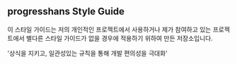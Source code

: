 ## progresshans Style Guide

이 스타일 가이드는 저의 개인적인 프로젝트에서 사용하거나 제가 참여하고 있는 프로젝트에서 별다른 스타일 가이드가 없을 경우에 적용하기 위하여 만든 저장소입니다.



'상식을 지키고, 일관성있는 규칙을 통해 개발 편의성을 극대화'
